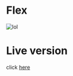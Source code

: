 # Flex
![lol](https://github.com/Lordgg007/flex/assets/139135651/f074abb1-c1b8-4da0-80c9-2b742bce05fd)

# Live version
click [here](https://lordgg007.github.io/flex/)
